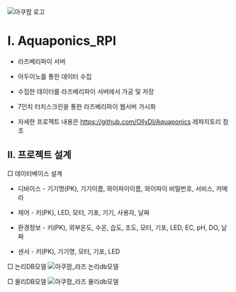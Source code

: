![아쿠팜 로고](https://github.com/user-attachments/assets/cfc13cf4-3388-42ab-b1dd-7f03241e38ce)
# Ⅰ. Aquaponics_RPI

 - 라즈베리파이 서버

 - 아두이노를 통한 데이터 수집

 - 수집한 데이터를 라즈베리파이 서버에서 가공 및 저장

 - 7인치 터치스크린을 통한 라즈베리파이 웹서버 가시화

 - 자세한 프로젝트 내용은 https://github.com/OllyDI/Aquaponics 레파지토리 참조

## Ⅱ. 프로젝트 설계

□ 데이터베이스 설계
    
 - 디바이스 - 기기명(PK), 기기이름, 와이파이이름, 와이파이 비밀번호, 서비스, 카메라
    
 - 제어 - 키(PK), LED, 모터, 기포, 기기, 사용자, 날짜
    
 - 환경정보 - 키(PK), 외부온도, 수온, 습도, 조도, 모터, 기포, LED, EC, pH, DO, 날짜

 - 센서 - 키(PK), 기기명, 모터, 기포, LED

□ 논리DB모델
![아쿠팜_라즈 논리db모델](https://github.com/user-attachments/assets/e3188f29-4265-40a9-951d-3bbcb6ea76c0)

□ 물리DB모델
![아쿠팜_라즈 물리db모델](https://github.com/user-attachments/assets/61c72ea6-b92d-4fcc-888e-2b8cd7d13bb6)
